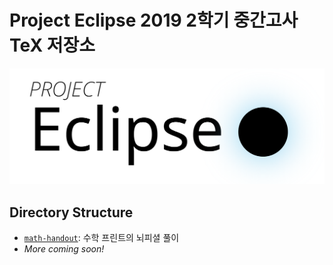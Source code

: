 # Project Eclipse 2019 2학기 중간고사 TeX 저장소
<p align="center">
    <img src="./logo.png">
</p>

## Directory Structure
- [`math-handout`](https://github.com/project-eclipse/2019-semester2-midterm/tree/master/math-handout): 수학 프린트의 뇌피셜 풀이
- *More coming soon!*

